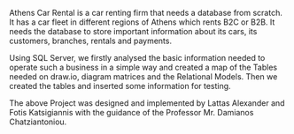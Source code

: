 Athens Car Rental is a car renting firm that needs a database from scratch. It has a car fleet in different regions of Athens which rents B2C or B2B. It needs the database to store important information about its cars, its customers, branches, rentals and payments.

Using SQL Server, we firstly analysed the basic information needed to operate such a business in a simple way and created a map of the Tables needed on draw.io, diagram matrices and the Relational Models. Then we created the tables and inserted some information for testing.

The above Project was designed and implemented by Lattas Alexander and Fotis Katsigiannis with the guidance of the Professor Mr. Damianos Chatziantoniou.

